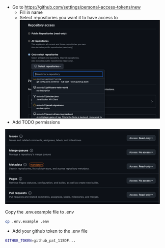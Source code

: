 
- Go to https://github.com/settings/personal-access-tokens/new
  - Fill in name
  - Select repositories you want it to have access to
![alt text](image.png)
- Add TODO permissions

![alt text](image-1.png)

Copy the .env.example file to .env

```bash
cp .env.example .env
```

- Add your github token to the .env file

```bash
GITHUB_TOKEN=github_pat_11SDF...
```

